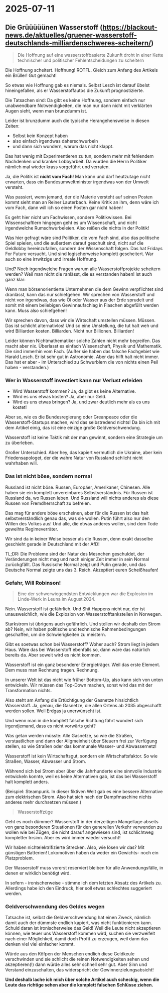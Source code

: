 # 2025-07-11

## Die Grüüüüünen Wasserstoff (https://blackout-news.de/aktuelles/gruener-wasserstoff-deutschlands-milliardenschweres-scheitern/)

> Die Hoffnung auf eine wasserstoffbasierte Zukunft droht in einer Kette technischer und politischer Fehlentscheidungen zu scheitern

Die Hoffnung scheitert.  Hoffnung!  ROTFL.  Gleich zum Anfang des Artikels ein Brüller!  Gut gemacht!

So etwas wie Hoffnung gab es niemals.  Selbst Lesch ist darauf übelst hineingefallen, als er Wasserstoffautos die Zukunft prognostizierte.

Die Tatsachen sind:  Da gibt es keine Hoffnung, sondern einfach nur unabwendbare Notwendigkeiten, die man nur dann nicht mit verklärten Augen sieht, wenn man brunzdumm ist.

Leider ist brunzdumm auch die typische Herangehensweise in diesen Zeiten:

- Selbst kein Konzept haben
- also einfach irgendwas daherschwurbeln
- und dann sich wundern, warum das nicht klappt.

Das hat wenig mit Experimentieren zu tun, sondern mehr mit fehlendem Nachdenken und kranker Lobbyarbeit.  Da wurden die Herrn Politiker nämlich mal wieder krass vorgeführt und verraten.

Ja, die Politik ist **nicht vom Fach**!  Man kann und darf heutzutage nicht erwarten, dass ein Bundesumweltminister irgendwas von der Umwelt versteht.

Was passiert, wenn jemand, der die Materie versteht auf seinen Posten kommt sieht man an Reiner Lauterbach.  Keine Kritik an ihm, denn wäre ich vom Fach, dann will ich so einen Posten gar nicht haben!

Es geht hier nicht um Fachwissen, sondern Politikwissen.  Bei Wissenschaftlern hingegen geht es um Wissenschaft, und nicht irgendwelche Rumschwurbeleien.  Also reißen die nichts in der Politik!

Was hier gefragt wäre sind Politiker, die vom Fach sind, also das politische Spiel spielen, und die außerdem darauf geschult sind, nicht auf die Geldlobby hereinzufallen, sondern der Wissenschaft folgen.
Das hat Fridays For Future versucht.  Und sind logischerweise komplett gescheitert.  War auch so eine irrwitzige und irreale Hoffnung.

Und?  Noch irgendwelche Fragen warum alle Wasserstoffprojekte scheitern werden?  Weil man nicht die ranlässt, die es verstanden haben!  Ist auch ganz klar:

Wenn man börsenorientierte Unternehmen die dem Gewinn verpflichtet sind dranlässt, kann das nur schiefgehen.  Wir sprechen von Wasserstoff und nicht von irgendwas,
das wie Öl oder Wasser aus der Erde sprudelt und somit mit einem beliebigen Gewinnaufschlag in Flaschen abgefüllt werden kann.  Muss also schiefgehen!

Wir sprechen davon, dass wir die Wirtschaft umstellen müssen.  Müssen.  Das ist schlicht alternativlos!  Und so eine Umstellung, die tut halt weh und wird Billiarden kosten.
Billiarden.  Nicht nur Billionen.  Billiarden!

Leider können Nichtmathematiker solche Zahlen nicht mehr begreifen.  Das macht aber nix.  Überlasst es einfach Wissenschaft, Physik und Mathematik.  Die sind immerhin vom Fach.
(Außer sie haben das falsche Fachgebiet wie Harald Lesch.  Er ist sehr gut in Astronomie.  Aber das hilft halt nicht immer.  Das hat er aber - im Unterschied zu Schwurblern die von nichts einen Peil haben - verstanden.)

### Wer in Wasserstoff investiert kann nur Verlust erleiden

- Wird Wasserstoff kommen?  Ja, da gibt es keine Alternative.
- Wird es uns etwas kosten?  Ja, aber nur Geld.
- Wird es uns etwas bringen?  Ja, und zwar deutlich mehr als es uns kostet!

Aber so, wie es die Bundesregierung oder Greanpeace oder die Wasserstoff-Startups machen, wird das selbstredend nichts!
Da bin ich mit dem Artikel einig, das ist eine einzige große Geldverschwendung.

Wasserstoff ist keine Taktik mit der man gewinnt, sondern eine Strategie um zu überleben.

Großer Unterschied.  Aber hey, das kapiert vermutlich die Ukraine, aber kein Friedensapologet, der die wahre Natur von Russland schlicht nicht wahrhaben will.

### Das ist nicht böse, sondern normal

Russland ist nicht böse.  Russen, Europäer, Amerikaner, Chinesen.  Alle haben sie ein komplett unvereinbares Selbstverständnis.
Für Russen ist Russland da, wo Russen leben.  Und Russland will nichts anderes als diese Russen von Fremdherrschaft zu befreien.

Das mag für andere böse erscheinen, aber für die Russen ist das halt selbstverständlich genau das, was sie wollen.
Putin führt also nur den Willen des Volkes aus!  Und alle, die etwas anderes wollen, sind dem Tode geweihte Regimeverräter.

Wir sind da in keiner Weise besser als die Russen, denn exakt dasselbe geschieht gerade in Deutschland mit der AfD!

TL;DR:  Die Probleme sind der Natur des Mesnchen geschuldet, der Veränderungen nicht mag und nach einiger Zeit immer in sein Normal zurückgfällt.
Das Russische Normal zeigt und Putin gerade, und das Deutsche Normal zeigte uns das 3. Reich.  Akzeptiert euren Scheißhaufen!


### Gefahr, Will Robinson!

> Eine der schwerwiegendsten Entwicklungen war die Explosion im Linde-Werk in Leuna im August 2024.

Nein.  Wasserstoff ist gefährlich.  Und Shit Happens nicht nur, der ist unausweichlich, wie die Explosion von Wasserstofftankstellen in Norwegen.

Starkstrom ist übrigens auch gefährlich.  Und stellen wir deshalb den Strom ab?  Nein, wir haben politische und technische Rahmenbedingungen geschaffen, um die Schwierigkeiten zu meistern.

Gibt es soetwas schon bei Wasserstoff?  Woher auch?  Strom liegt in jedem Haus.  Wäre das bei Wasserstoff ebenfalls so, dann wäre das natürlich bereits da.  Aber soweit wird es nicht kommen.

Wasserstoff ist ein ganz besonderer Energieträger.  Weil das erste Element.  Dem muss man Rechnung tragen.  Rechnung.

In unserer Welt ist das nicht wie früher Bottom-Up, also kann sich von unten entwickeln.  Wir müssen das Top-Down machen, sonst wird das mit der Transformation nichts.

Also steht am Anfang die Ertüchtigung der Gasnetze hinsichtlich Wasserstoff.  Ja, genau, die Gasnetze, die allen Ortens ab 2035 abgeschafft werden sollen.  Weil Erdgas ja unerwünscht ist.

Und wenn man in die komplett falsche Richtung fährt wundert sich irgendjemand, dass es nicht vorwärts geht?

Was getan werden müsste:  Alle Gasnetze, so wie die Straßen, verstaatlichen und dann der Allgmeinheit über Steuern frei zur Verfügung stellen, so wie Straßen oder das kommunale Wasser- und Abwassernetz!

Wasserstoff ist kein Wirtschaftsgut, sondern ein Wirtschaftsfaktor.  So wie Straßen, Wasser, Abwasser und Strom.

Während sich bei Strom aber über die Jahrhunderte eine sinnvolle Industrie entwickeln konnte, weil es keine Alternativen gab, ist das bei Wasserstoff halt komplett anders.

(Beispiel: Steampunk.  In dieser fiktiven Welt gab es eine bessere Alternative zum elektrischen Strom.  Also hat sich nach der Dampfmaschine nichts anderes mehr durchsetzen müssen.)

> Wasserstoffzüge

Geht es noch dümmer?  Wasserstoff in der derzeitigen Mangellage abseits von ganz besonderen Situationen für den generellen Verkehr verwenden zu wollen wie bei Zügen,
die nicht darauf angewiesen sind, ist schlichtweg kompletter Irrsinn.  Aber es wird immer wieder versucht!

Wir haben nichtelektrifizierte Strecken.  Also, wie lösen wir das?  Mit günstigen Batterien!  Lokomotiven haben da weder ein Gewichts- noch ein Platzproblem.

Der Wasserstoff muss vorerst reserviert bleiben für alle Anwendungsfälle, in denen er wirklich benötigt wird.

In sofern - ironischerweise - stimme ich dem letzten Absatz des Artikels zu.  Allerdings habe ich den Eindruck, hier soll etwas schlechtes suggeriert werden.

### Geldverschwendung des Geldes wegen

Tatsache ist, selbst die Geldverschwendung hat einen Zweck, nämlich damit auch der dümmste endlich kapiert, was nicht funktionieren kann.
Schuld daran ist ironischerweise das Geld!  Weil die Leute nicht akzeptieren können, wie teuer uns Wasserstoff kommen wird,
suchen sie verzweifelt nach einer Möglichkeit, damit doch Profit zu erzeugen, weil dann das denken viel viel einfacher kommt.

Würde aus den Köfpen der Menschen endlich diese Geldkeule verschwinden und sie schlicht die reinen Notwendigkeiten sehen und akzeptieren(!)
dann würde alles sehr schnell sehr gut.  Aber Sinn und Verstand einzuschalten, das widerspricht der Gewinnerzielungsabsicht!

**Und deshalb lache ich mich über solche Artikel auch scheckig, wenn die Leute das richtige sehen aber die komplett falschen Schlüsse ziehen.**
